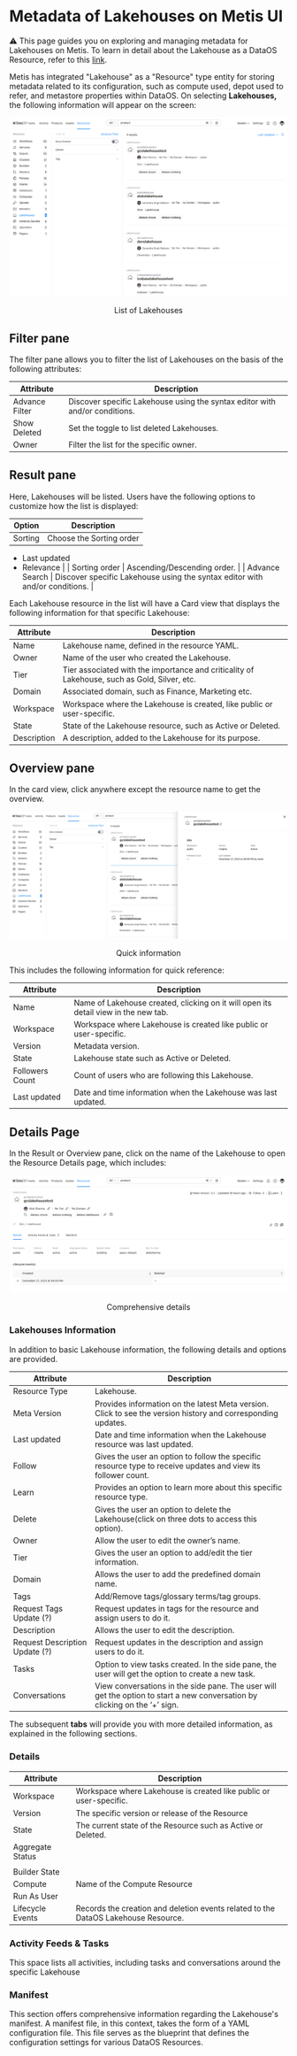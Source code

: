 # Metadata of Lakehouses on Metis UI

<aside class="callout">
⚠️ This page guides you on exploring and managing metadata for Lakehouses on Metis. To learn in detail about the Lakehouse as a  DataOS Resource, refer to this <a href="/resources/">link</a>.

</aside>

Metis has integrated "Lakehouse" as a "Resource" type entity for storing metadata related to its configuration, such as compute used, depot used to refer, and metastore properties within DataOS. On selecting **Lakehouses,** the following information will appear on the screen:

![lakehouses.png](metis_resources_lakehouses/lakehouses.png)
<figcaption align = "center"> List of Lakehouses  </figcaption>

## Filter pane

The filter pane allows you to filter the list of Lakehouses on the basis of the following attributes:

| Attribute | Description |
| --- | --- |
| Advance Filter | Discover specific Lakehouse using the syntax editor with and/or conditions. |
| Show Deleted | Set the toggle to list deleted Lakehouses. |
| Owner | Filter the list for the specific owner. |

## Result pane

Here, Lakehouses will be listed. Users have the following options to customize how the list is displayed:

| Option | Description |
| --- | --- |
| Sorting | Choose the Sorting order
- Last updated
- Relevance |
| Sorting order | Ascending/Descending order. |
| Advance Search | Discover specific Lakehouse using the syntax editor with and/or conditions. |

Each Lakehouse resource in the list will have a Card view that displays the following information for that specific Lakehouse:

| Attribute | Description |
| --- | --- |
| Name | Lakehouse name, defined in the resource YAML. |
| Owner | Name of the user who created the Lakehouse. |
| Tier | Tier associated with the importance and criticality of Lakehouse, such as Gold, Silver, etc. |
| Domain | Associated domain, such as Finance, Marketing etc. |
| Workspace | Workspace where the Lakehouse is created, like public or user-specific. |
| State | State of the Lakehouse resource, such as Active or Deleted. |
| Description | A description, added to the Lakehouse for its purpose. |

## Overview pane

In the card view, click anywhere except the resource name to get the overview.

![lakehouse_overview.png](metis_resources_lakehouses/lakehouse_overview.png)
<figcaption align = "center"> Quick information  </figcaption>

This includes the following information for quick reference:

| Attribute | Description |
| --- | --- |
| Name | Name of Lakehouse created, clicking on it will open its detail view in the new tab. |
| Workspace | Workspace where Lakehouse is created like public or user-specific. |
| Version | Metadata version. |
| State | Lakehouse state such as Active or Deleted. |
| Followers Count | Count of users who are following this Lakehouse. |
| Last updated | Date and time information when the Lakehouse was last updated. |

## Details Page

In the Result or Overview pane, click on the name of the Lakehouse to open the Resource Details page, which includes:

![lakehouse_details.png](metis_resources_lakehouses/lakehouse_details.png)
<figcaption align = "center"> Comprehensive details  </figcaption>

### **Lakehouses Information**

In addition to basic Lakehouse information, the following details and options are provided.

| Attribute | Description |
| --- | --- |
| Resource Type | Lakehouse. |
| Meta Version | Provides information on the latest Meta version. Click to see the version history and corresponding updates.  |
| Last updated | Date and time information when the Lakehouse resource was last updated. |
| Follow | Gives the user an option to follow the specific resource type to receive updates and view its follower count. |
| Learn | Provides an option to learn more about this specific resource type. |
| Delete | Gives the user an option to delete the Lakehouse(click on three dots to access this option). |
| Owner | Allow the user to edit the owner’s name. |
| Tier | Gives the user an option to add/edit the tier information. |
| Domain | Allows the user to add the predefined domain name. |
| Tags | Add/Remove tags/glossary terms/tag groups. |
| Request Tags Update (?) | Request updates in tags for the resource and assign users to do it. |
| Description | Allows the user to edit the description. |
| Request Description Update (?) | Request updates in the description and assign users to do it. |
| Tasks | Option to view tasks created. In the side pane, the user will get the option to create a new task. |
| Conversations | View conversations in the side pane. The user will get the option to start a new conversation by clicking on the ‘+’ sign. |

The subsequent **tabs** will provide you with more detailed information, as explained in the following sections.

### **Details**

| Attribute | Description |
| --- | --- |
| Workspace | Workspace where Lakehouse is created like public or user-specific. |
| Version | The specific version or release of the Resource |
| State | The current state of the Resource such as Active or Deleted. |
| Aggregate Status
 |  |
| Builder State |  |
| Compute | Name of the Compute Resource |
| Run As User |  |
| Lifecycle Events | Records the creation and deletion events related to the DataOS Lakehouse Resource. |

### **Activity Feeds & Tasks**

This space lists all activities, including tasks and conversations around the specific Lakehouse

### **Manifest**

This section offers comprehensive information regarding the Lakehouse's manifest. A manifest file, in this context, takes the form of a YAML configuration file. This file serves as the blueprint that defines the configuration settings for various DataOS Resources.